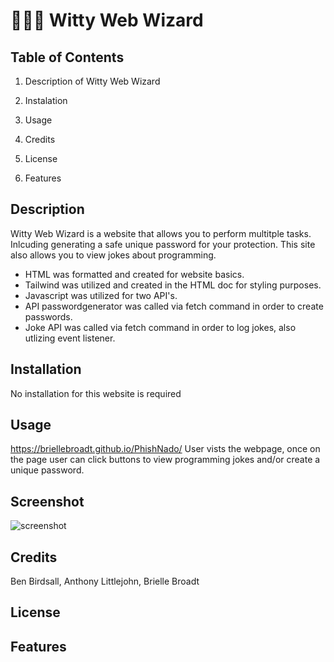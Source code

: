 # 🧙🏿‍♂️ Witty Web Wizard

## Table of Contents

1. Description of Witty Web Wizard

2. Instalation

3. Usage

4. Credits

5. License

6. Features

## Description
Witty Web Wizard is a website that allows you to perform multitple tasks. Inlcuding generating a safe unique password for your protection. This site also allows you to view jokes about programming.

* HTML was formatted and created for website basics.
* Tailwind was utilized and created in the HTML doc for styling purposes.
* Javascript was utilized for two API's. 
* API passwordgenerator was called via fetch command in order to create passwords.
* Joke API was called via fetch  command in order to log jokes, also utlizing event listener. 

## Installation
No installation for this website is required

## Usage
https://briellebroadt.github.io/PhishNado/
User vists the webpage, once on the page user can click buttons to view programming jokes and/or create a unique password.

## Screenshot

![screenshot]()

## Credits
Ben Birdsall, Anthony Littlejohn, Brielle Broadt

## License 

## Features